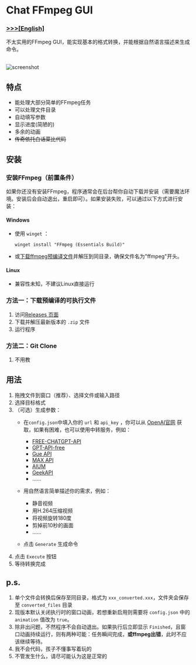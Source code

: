 # Chat FFmpeg GUI

### [\>\>\>[English]](README_en.md)

不太实用的FFmpeg GUI，能实现基本的格式转换，并能根据自然语言描述来生成命令。
<br><br>

![screenshot](https://github.com/user-attachments/assets/8b783e5e-571e-4a88-9a0e-95f2a2d3f21c)


## 特点

- 能处理大部分简单的FFmpeg任务
- 可以处理文件目录
- 自动填写参数
- 显示进度(简陋的)
- 多余的动画
- ~~传奇依托白话菜比代码~~

## 安装

### 安装FFmpeg（前置条件）

如果你还没有安装FFmpeg，程序通常会在后台帮你自动下载并安装（需要魔法环境。安装后会自动退出，重启即可）。如果安装失败，可以通过以下方式进行安装：
#### Windows
- 使用 `winget` ：

  ```shell
  winget install "FFmpeg (Essentials Build)"
  ```
- 或[下载ffmpeg预编译文件](https://www.gyan.dev/ffmpeg/builds/ffmpeg-git-essentials.7z)并解压到同目录，确保文件名为"ffmpeg"开头。
#### Linux
 - 兼容性未知，不建议Linux直接运行

### 方法一：下载预编译的可执行文件

1. 访问[Releases 页面](../../releases)
2. 下载并解压最新版本的 `.zip` 文件
3. 运行程序

### 方法二：Git Clone

1. 不用教

## 用法

1. 拖拽文件到窗口（推荐）、选择文件或输入路径
2. 选择目标格式
3. （可选）生成参数：
   - 在`config.json`中填入你的 `url` 和 `api_key` ，你可以从 [OpenAI官网](https://platform.openai.com/api-keys) 获取，如果有困难，也可以使用中转服务，例如：
      - [FREE-CHATGPT-API](https://github.com/popjane/free_chatgpt_api)
      - [GPT-API-free](https://github.com/chatanywhere/GPT_API_free)
      - [Gue API](https://api.taobeiv.cn)
      - [MAX API](https://api.7xnn.cn)
      - [AIUM](https://aium.cc)
      - [GeekAPI](https://geekapi.ai)
      - ……

   - 用自然语言简单描述你的需求，例如：
      - 静音视频
      - 用H.264压缩视频
      - 将视频旋转180度
      - 剪掉前10秒的画面
      - ……

   - 点击 `Generate` 生成命令
4. 点击 `Execute` 按钮
5. 等待转换完成



## p.s.

1. 单个文件会转换后保存至同目录，格式为 `xxx_converted.xxx`，文件夹会保存至 `converted_files` 目录
2. 现版本默认关闭执行时的窗口动画，若想重新启用则需要将 `config.json` 中的 `animation` 值改为 `true`。
3. 除非出问题，不然程序不会自动退出。如果执行后立即显示 `Finished`，且窗口动画持续运行，则有两种可能：任务瞬间完成，**或ffmpeg出错**，此时不应该继续等待。
4. 我不会代码，孩子不懂事写着玩的
5. 不管发生什么，请尽可能认为这是正常的
